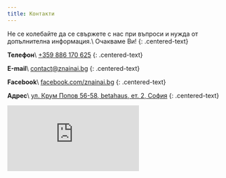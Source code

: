 ```yaml
---
title: Контакти
---
```


Не се колебайте да се свържете с нас при въпроси и нужда от допълнителна информация.\\
Очакваме Ви!
{: .centered-text}

**Телефон**\\
[+359 886 170 625](tel:+359886170625)
{: .centered-text}

**Е-mail**\\
[contact@znainai.bg](mailto:contact@znainai.bg)
{: .centered-text}

**Facebook**\\
[facebook.com/znainai.bg](https://www.facebook.com/znainai.bg)
{: .centered-text}

**Адрес**\\
[ул. Крум Попов 56-58, betahaus, ет. 2, София](https://goo.gl/maps/h7qvtpUxbvK2)
{: .centered-text}

<iframe class="google-map" src="https://www.google.com/maps/embed?pb=!1m18!1m12!1m3!1d2933.106709804268!2d23.323079915466483!3d42.68028187916667!2m3!1f0!2f0!3f0!3m2!1i1024!2i768!4f13.1!3m3!1m2!1s0x40aa8507c054abb1%3A0xbfd510ad7a016edf!2sbetahaus+%7C+sofia+-+coworking+space!5e0!3m2!1sbg!2sbg!4v1499871786515" frameborder="0" allowfullscreen></iframe>
